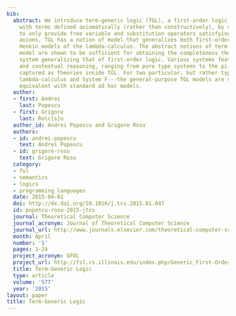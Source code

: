 ```yaml
---
bib:
  abstract: We introduce term-generic logic (TGL), a first-order logic parameterized
    with terms defined axiomatically (rather than constructively), by requiring terms
    to only provide free variable and substitution operators satisfying some reasonable
    axioms. TGL has a notion of model that generalizes both first-order models and
    Henkin models of the lambda-calculus. The abstract notions of term syntax and
    model are shown to be sufficient for obtaining the completeness theorem of a Gentzen
    system generalizing that of first-order logic. Various systems featuring bindings
    and contextual reasoning, ranging from pure type systems to the pi-calculus, are
    captured as theories inside TGL. For two particular, but rather typical instances---untyped
    lambda-calculus and System F---the general-purpose TGL models are shown to be
    equivalent with standard ad hoc models.
  author:
  - first: Andrei
    last: Popescu
  - first: Grigore
    last: Ro\c{s}u
  author_id: Andrei Popescu and Grigore Rosu
  authors:
  - id: andrei-popescu
    text: Andrei Popescu
  - id: grigore-rosu
    text: Grigore Rosu
  category:
  - fsl
  - semantics
  - logics
  - programming_languages
  date: 2015-04-01
  doi: http://dx.doi.org/10.1016/j.tcs.2015.01.047
  id: popescu-rosu-2015-jtcs
  journal: Theoretical Computer Science
  journal_acronym: Journal of Theoretical Computer Science
  journal_url: http://www.journals.elsevier.com/theoretical-computer-science/
  month: April
  number: '1'
  pages: 1-24
  project_acronym: GFOL
  project_url: http://fsl.cs.illinois.edu/index.php/Generic_First-Order_Logic
  title: Term-Generic Logic
  type: article
  volume: '577'
  year: '2015'
layout: paper
title: Term-Generic Logic
---
```

